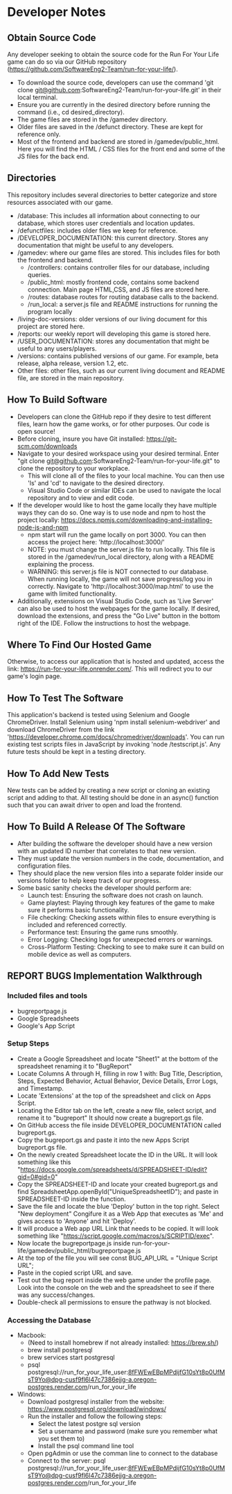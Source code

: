 # Developer Notes

## Obtain Source Code
Any developer seeking to obtain the source code for the Run For Your Life game can do so via our GitHub repository (https://github.com/SoftwareEng2-Team/run-for-your-life/).
- To download the source code, developers can use the command 'git clone git@github.com:SoftwareEng2-Team/run-for-your-life.git' in their local terminal.
- Ensure you are currently in the desired directory before running the command (i.e., cd desired_directory).
- The game files are stored in the /gamedev directory.
- Older files are saved in the /defunct directory. These are kept for reference only.
- Most of the frontend and backend are stored in /gamedev/public_html. Here you will find the HTML / CSS files for the front end and some of the JS files for the back end.

## Directories
This repository includes several directories to better categorize and store resources associated with our game.
- /database: This includes all information about connecting to our database, which stores user credentials and location updates.
- /defunctfiles: includes older files we keep for reference.
- /DEVELOPER_DOCUMENTATION: this current directory. Stores any documentation that might be useful to any developers.
- /gamedev: where our game files are stored. This includes files for both the frontend and backend. 
  - /controllers: contains controller files for our database, including queries.
  - /public_html: mostly frontend code, contains some backend connection. Main page HTML,CSS, and JS files are stored here.
  - /routes: database routes for routing database calls to the backend. 
  - /run_local: a server.js file and README instructions for running the program locally
- /living-doc-versions: older versions of our living document for this project are stored here.
- /reports: our weekly report will developing this game is stored here.
- /USER_DOCUMENTATION: stores any documentation that might be useful to any users/players. 
- /versions: contains published versions of our game. For example, beta release, alpha release, version 1.2, etc. 
- Other files: other files, such as our current living document and README file, are stored in the main repository.

## How To Build Software
- Developers can clone the GitHub repo if they desire to test different files, learn how the game works, or for other purposes. Our code is open source!
- Before cloning, insure you have Git installed: https://git-scm.com/downloads
- Navigate to your desired workspace using your desired terminal. Enter "git clone git@github.com:SoftwareEng2-Team/run-for-your-life.git" to clone the repository to your workplace.
  - This will clone all of the files to your local machine. You can then use 'ls' and 'cd' to navigate to the desired directory.
  - Visual Studio Code or similar IDEs can be used to navigate the local repository and to view and edit code.
- If the developer would like to host the game locally they have multiple ways they can do so. One way is to use node and npm to host the project locally: https://docs.npmjs.com/downloading-and-installing-node-js-and-npm
  - npm start will run the game locally on port 3000. You can then access the project here: 'http://localhost:3000/'
  - NOTE: you must change the server.js file to run locally. This file is stored in the /gamedev/run_local directory, along with a README explaining the process.
  - WARNING: this server.js file is NOT connected to our database. When running locally, the game will not save progress/log you in correctly. Navigate to 'http://localhost:3000/map.html' to use the game with limited functionality.
- Additionally, extensions on Visual Studio Code, such as 'Live Server' can also be used to host the webpages for the game locally. If desired, download the extensions, and press the "Go Live" button in the bottom right of the IDE. Follow the instructions to host the webpage. 

## Where To Find Our Hosted Game
Otherwise, to access our application that is hosted and updated, access the link: https://run-for-your-life.onrender.com/. This will redirect you to our game's login page. 

## How To Test The Software
This application's backend is tested using Selenium and Google ChromeDriver. Install Selenium using 'npm install selenium-webdriver' and download ChromeDriver from the link 'https://developer.chrome.com/docs/chromedriver/downloads'. You can run existing test scripts files in JavaScript by invoking 'node <path to testscript>/testscript.js'. Any future tests should be kept in a testing directory. 

## How To Add New Tests
New tests can be added by creating a new script or cloning an existing script and adding to that. All testing should be done in an async() function such that you can await driver to open and load the frontend. 

## How To Build A Release Of The Software
- After building the software the developer should have a new version with an updated ID number that correlates to that new version.
- They must update the version numbers in the code, documentation, and configuration files.
- They should place the new version files into a separate folder inside our versions folder to help keep track of our progress.
- Some basic sanity checks the developer should perform are:
  - Launch test: Ensuring the software does not crash on launch.
  - Game playtest: Playing through key features of the game to make sure it performs basic functionality.
  - File checking: Checking assets within files to ensure everything is included and referenced correctly.
  - Performance test: Ensuring the game runs smoothly.
  - Error Logging: Checking logs for unexpected errors or warnings.
  - Cross-Platform Testing: Checking to see to make sure it can build on mobile device as well as computers.

## REPORT BUGS Implementation Walkthrough
### Included files and tools
- bugreportpage.js
- Google Spreadsheets
- Google's App Script

### Setup Steps
- Create a Google Spreadsheet and locate "Sheet1" at the bottom of the spreadsheet renaming it to "BugReport"
- Locate Columns A through H, filling in row 1 with: Bug Title, Description, Steps, Expected Behavior, Actual Behavior, Device Details, Error Logs, and Timestamp.
- Locate 'Extensions' at the top of the spreadsheet and click on Apps Script.
- Locating the Editor tab on the left, create a new file, select script, and rename it to "bugreport" It should now create a bugreport.gs file.
- On GitHub access the file inside DEVELOPER_DOCUMENTATION called bugreport.gs.
- Copy the bugreport.gs and paste it into the new Apps Script bugreport.gs file.
- On the newly created Spreadsheet locate the ID in the URL. It will look something like this "https://docs.google.com/spreadsheets/d/SPREADSHEET-ID/edit?gid=0#gid=0"
- Copy the SPREADSHEET-ID and locate your created bugreport.gs and find SpreadsheetApp.openById("UniqueSpreadsheetID"); and paste in SPREADSHEET-ID inside the function.
- Save the file and locate the blue 'Deploy' button in the top right. Select "New deployment" Congifure it as a Web App that executes as 'Me' and gives access to 'Anyone' and hit 'Deploy'.
- It will produce a Web app URL Link that needs to be copied. It will look something like "https://script.google.com/macros/s/SCRIPTID/exec".
- Now locate the bugreportpage.js inside run-for-your-life/gamedev/public_html/bugreportpage.js
- At the top of the file you will see const BUG_API_URL = "Unique Script URL";
- Paste in the copied script URL and save.
- Test out the bug report inside the web game under the profile page. Look into the console on the web and the spreadsheet to see if there was any success/changes.
- Double-check all permissions to ensure the pathway is not blocked.

### Accessing the Database
- Macbook: 
  - (Need to install homebrew if not already installed: https://brew.sh/)
  - brew install postgresql
  - brew services start postgresql
  - psql postgresql://run_for_your_life_user:8fFWEwEBpMPdijfG10sYt8p0UfMsT9Yo@dpg-cusf9fl6l47c7386ejjg-a.oregon-postgres.render.com/run_for_your_life
- Windows: 
  - Download postgresql installer from the website: https://www.postgresql.org/download/windows/ 
  - Run the installer and follow the following steps:
    - Select the latest postgre sql version
    - Set a username and password (make sure you remember what you set them to)
    - Install the psql command line tool
  - Open pgAdmin or use the comman line to connect to the database
  - Connect to the server: psql postgresql://run_for_your_life_user:8fFWEwEBpMPdijfG10sYt8p0UfMsT9Yo@dpg-cusf9fl6l47c7386ejjg-a.oregon-postgres.render.com/run_for_your_life 